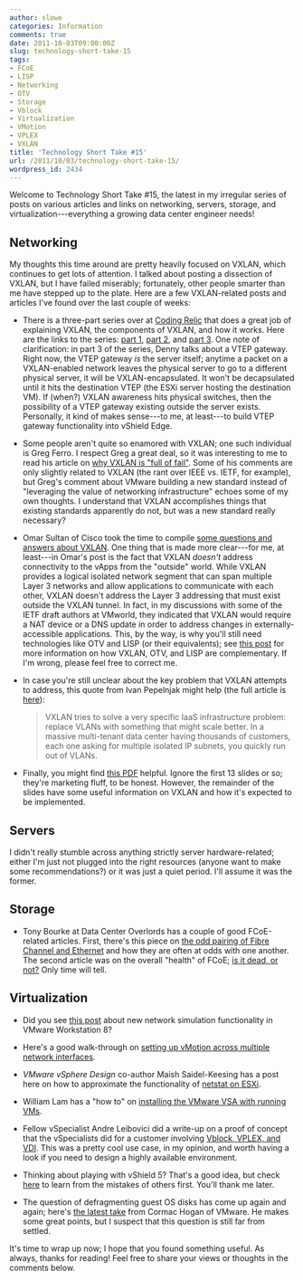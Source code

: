 ```yaml
---
author: slowe
categories: Information
comments: true
date: 2011-10-03T09:00:00Z
slug: technology-short-take-15
tags:
- FCoE
- LISP
- Networking
- OTV
- Storage
- Vblock
- Virtualization
- VMotion
- VPLEX
- VXLAN
title: 'Technology Short Take #15'
url: /2011/10/03/technology-short-take-15/
wordpress_id: 2434
---
```


Welcome to Technology Short Take #15, the latest in my irregular series of posts on various articles and links on networking, servers, storage, and virtualization---everything a growing data center engineer needs!

## Networking

My thoughts this time around are pretty heavily focused on VXLAN, which continues to get lots of attention. I talked about posting a dissection of VXLAN, but I have failed miserably; fortunately, other people smarter than me have stepped up to the plate. Here are a few VXLAN-related posts and articles I've found over the last couple of weeks:

* There is a three-part series over at [Coding Relic](http://codingrelic.geekhold.com/) that does a great job of explaining VXLAN, the components of VXLAN, and how it works. Here are the links to the series: [part 1](http://codingrelic.geekhold.com/2011/09/care-and-feeding-of-vxlan.html), [part 2](http://codingrelic.geekhold.com/2011/09/vxlan-part-deux.html), and [part 3](http://codingrelic.geekhold.com/2011/09/vxlan-conclusion.html). One note of clarification: in part 3 of the series, Denny talks about a VTEP gateway. Right now, the VTEP gateway _is_ the server itself; anytime a packet on a VXLAN-enabled network leaves the physical server to go to a different physical server, it will be VXLAN-encapsulated. It won't be decapsulated until it hits the destination VTEP (the ESXi server hosting the destination VM). If (when?) VXLAN awareness hits physical switches, then the possibility of a VTEP gateway existing outside the server exists. Personally, it kind of makes sense---to me, at least---to build VTEP gateway functionality into vShield Edge.

* Some people aren't quite so enamored with VXLAN; one such individual is Greg Ferro. I respect Greg a great deal, so it was interesting to me to read his article on [why VXLAN is "full of fail"](http://etherealmind.com/top-5-things-vxlan-fail/). Some of his comments are only slightly related to VXLAN (the rant over IEEE vs. IETF, for example), but Greg's comment about VMware building a new standard instead of "leveraging the value of networking infrastructure" echoes some of my own thoughts. I understand that VXLAN accomplishes things that existing standards apparently do not, but was a new standard really necessary?

* Omar Sultan of Cisco took the time to compile [some questions and answers about VXLAN](http://blogs.cisco.com/datacenter/more-vxlan-qa/). One thing that is made more clear---for me, at least---in Omar's post is the fact that VXLAN _doesn't_ address connectivity to the vApps from the "outside" world. While VXLAN provides a logical isolated network segment that can span multiple Layer 3 networks and allow applications to communicate with each other, VXLAN doesn't address the Layer 3 addressing that must exist outside the VXLAN tunnel. In fact, in my discussions with some of the IETF draft authors at VMworld, they indicated that VXLAN would require a NAT device or a DNS update in order to address changes in externally-accessible applications. This, by the way, is why you'll still need technologies like OTV and LISP (or their equivalents); see [this post](http://blogs.cisco.com/datacenter/digging-deeper-into-vxlan/) for more information on how VXLAN, OTV, and LISP are complementary. If I'm wrong, please feel free to correct me.

* In case you're still unclear about the key problem that VXLAN attempts to address, this quote from Ivan Pepelnjak might help (the full article is [here](http://blog.ioshints.info/2011/09/vxlan-otv-and-lisp.html)):

	>VXLAN tries to solve a very specific IaaS infrastructure problem: replace VLANs with something that might scale better. In a massive multi-tenant data center having thousands of customers, each one asking for multiple isolated IP subnets, you quickly run out of VLANs.

* Finally, you might find [this PDF](https://communities.cisco.com/docs/DOC-26426) helpful. Ignore the first 13 slides or so; they're marketing fluff, to be honest. However, the remainder of the slides have some useful information on VXLAN and how it's expected to be implemented.

## Servers

I didn't really stumble across anything strictly server hardware-related; either I'm just not plugged into the right resources (anyone want to make some recommendations?) or it was just a quiet period. I'll assume it was the former.

## Storage

* Tony Bourke at Data Center Overlords has a couple of good FCoE-related articles. First, there's this piece on [the odd pairing of Fibre Channel and Ethernet](http://datacenteroverlords.com/2011/09/14/fibre-channel-and-ethernet-the-odd-couple/) and how they are often at odds with one another. The second article was on the overall "health" of FCoE; [is it dead, or not?](http://datacenteroverlords.com/2011/09/19/fcoe-im-not-dead-arista-youll-be-stone-dead-in-a-moment/) Only time will tell.

## Virtualization

* Did you see [this post](http://vninja.net/virtualization/network-simulation-in-vmware-workstation-8/) about new network simulation functionality in VMware Workstation 8?

* Here's a good walk-through on [setting up vMotion across multiple network interfaces](http://www.vfrank.org/2011/09/16/using-multiple-network-adaptors-for-vmotion/).

* _VMware vSphere Design_ co-author Maish Saidel-Keesing has a post here on how to approximate the functionality of [netstat on ESXi](http://technodrone.blogspot.com/2011/09/netstat-for-esxi.html).

* William Lam has a "how to" on [installing the VMware VSA with running VMs](http://www.virtuallyghetto.com/2011/09/how-to-install-vmware-vsa-with-running.html).

* Fellow vSpecialist Andre Leibovici did a write-up on a proof of concept that the vSpecialists did for a customer involving [Vblock, VPLEX, and VDI](http://myvirtualcloud.net/?p=2342). This was a pretty cool use case, in my opinion, and worth having a look if you need to design a highly available environment.

* Thinking about playing with vShield 5? That's a good idea, but check [here](http://vtexan.com/2011/08/vshield-5-issues-with-virtual-vcenter/) to learn from the mistakes of others first. You'll thank me later.

* The question of defragmenting guest OS disks has come up again and again; here's [the latest take](http://blogs.vmware.com/vsphere/2011/09/should-i-defrag-my-guest-os.html) from Cormac Hogan of VMware. He makes some great points, but I suspect that this question is still far from settled.

It's time to wrap up now; I hope that you found something useful. As always, thanks for reading! Feel free to share your views or thoughts in the comments below.
